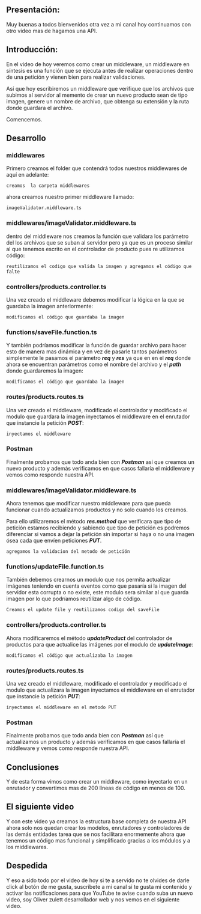 ## Presentación:

Muy buenas a todos bienvenidos otra vez a mi canal hoy continuamos con otro video mas de hagamos una API.

## Introducción:

En el video de hoy veremos como crear un middleware, un middleware en síntesis es una función que se ejecuta antes de realizar operaciones dentro de una petición y vienen bien para realizar validaciones. 

Así que hoy escribiremos un middleware que verifique que los archivos que subimos al servidor al memento de crear un nuevo producto sean de tipo imagen, genere un nombre de archivo, que obtenga su extensión y la ruta donde guardara el archivo.

Comencemos.

## Desarrollo

### middlewares

Primero creamos el folder que contendrá todos nuestros middlewares de aquí en adelante:

`creamos  la carpeta middlewares` 

ahora creamos nuestro primer middleware llamado:

`imageValidator.middleware.ts`

### middlewares/imageValidator.middleware.ts

dentro del middleware nos creamos la función que validara los parámetro del los archivos que se suban al servidor pero ya que es un proceso similar al que tenemos escrito en el controlador de producto pues re utilizamos código:

`reutilizamos el codigo que valida la imagen y agregamos el código que falte`

### controllers/products.controller.ts

Una vez creado el middleware debemos modificar la lógica en la que se guardaba la imagen anteriormente:

`modificamos el código que guardaba la imagen`

### functions/saveFile.function.ts

Y también podríamos modificar la función de guardar archivo para hacer esto de manera mas dinámica y en vez de pasarle tantos parámetros simplemente le pasamos el parámetro ***req*** y ***res*** ya que en en el ***req*** donde ahora se encuentran parámetros como el nombre del archivo y el ***path*** donde guardaremos la imagen:

`modificamos el código que guardaba la imagen`

### routes/products.routes.ts

Una vez creado el middleware, modificado el controlador y modificado el modulo que guardara la imagen inyectamos el middleware en el enrutador que instancie la petición ***POST***:

`inyectamos el middleware`

### Postman

Finalmente probamos que todo anda bien con ***Postman*** así que creamos un nuevo producto y además verificamos en que casos fallaría el middleware y vemos como responde nuestra API.

### middlewares/imageValidator.middleware.ts

Ahora tenemos que modificar nuestro middleware para que pueda funcionar cuando actualizamos productos y no solo cuando los creamos.

Para ello utilizaremos el método ___res.method___ que verificara que tipo de petición estamos recibiendo y sabiendo que tipo de petición es podremos diferenciar si vamos a dejar la petición sin importar si haya o no una imagen ósea cada que envíen peticiones ***PUT***. 

`agregamos la validacion del metodo de petición`

### functions/updateFile.function.ts

También debemos crearnos un modulo que nos permita actualizar imágenes teniendo en cuenta eventos como que pasaría si la imagen del servidor esta corrupta o no existe, este modulo sera similar al que guarda imagen por lo que podríamos reutilizar algo de código.

`Creamos el update file y reutilizamos codigo del saveFile` 

### controllers/products.controller.ts

Ahora modificaremos el método ***updateProduct*** del controlador de productos para que actualice las imágenes por el modulo de ***updateImage***:

`modificamos el código que actualizaba la imagen`

### routes/products.routes.ts

Una vez creado el middleware, modificado el controlador y modificado el modulo que actualizara la imagen inyectamos el middleware en el enrutador que instancie la petición ***PUT***:

`inyectamos el middleware en el metodo PUT`

### Postman

Finalmente probamos que todo anda bien con ***Postman*** así que actualizamos un producto y además verificamos en que casos fallaría el middleware y vemos como responde nuestra API.

## Conclusiones

Y de esta forma vimos como crear un middleware, como inyectarlo en un enrutador y convertimos mas de 200 líneas de código en menos de 100.


## El siguiente video

Y con este video ya creamos la estructura base completa de nuestra API ahora solo nos quedan crear los modelos, enrutadores y controladores de las demás entidades tarea que se nos facilitara enormemente ahora que tenemos un código mas funcional y simplificado gracias a los módulos y a los middlewares.

## Despedida

Y eso a sido todo por el video de hoy si te a servido no te olvides de darle click al botón de me gusta, suscríbete a mi canal si te gusta mi contenido y activar las notificaciones para que YouTube te avise cuando suba un nuevo video, soy Oliver zulett desarrollador web y nos vemos en el siguiente video.